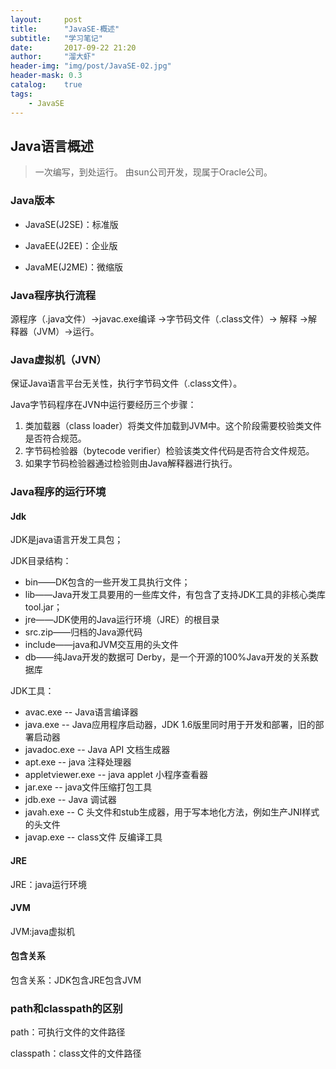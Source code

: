 ```yaml
---
layout:     post
title:      "JavaSE-概述"
subtitle:   "学习笔记"
date:       2017-09-22 21:20
author:     "溜大虾"
header-img: "img/post/JavaSE-02.jpg"
header-mask: 0.3
catalog:    true
tags:
    - JavaSE
---
```


## Java语言概述

> 一次编写，到处运行。
> 由sun公司开发，现属于Oracle公司。

### Java版本

- JavaSE(J2SE)：标准版

- JavaEE(J2EE)：企业版

- JavaME(J2ME)：微缩版

### Java程序执行流程

源程序（.java文件）->javac.exe编译 ->字节码文件（.class文件）-> 解释 ->解释器（JVM）->运行。

### Java虚拟机（JVN）

保证Java语言平台无关性，执行字节码文件（.class文件）。  

Java字节码程序在JVN中运行要经历三个步骤：  
1. 类加载器（class loader）将类文件加载到JVM中。这个阶段需要校验类文件是否符合规范。
2. 字节码检验器（bytecode verifier）检验该类文件代码是否符合文件规范。
3. 如果字节码检验器通过检验则由Java解释器进行执行。

### Java程序的运行环境

#### Jdk

JDK是java语言开发工具包；  

JDK目录结构：  
- bin——DK包含的一些开发工具执行文件；  
- lib——Java开发工具要用的一些库文件，有包含了支持JDK工具的非核心类库tool.jar；  
- jre——JDK使用的Java运行环境（JRE）的根目录  
- src.zip——归档的Java源代码  
- include——java和JVM交互用的头文件  
- db——纯Java开发的数据可 Derby，是一个开源的100%Java开发的关系数据库  

JDK工具：
- avac.exe -- Java语言编译器  
- java.exe -- Java应用程序启动器，JDK 1.6版里同时用于开发和部署，旧的部署启动器  
- javadoc.exe -- Java API 文档生成器  
- apt.exe -- java 注释处理器  
- appletviewer.exe -- java applet 小程序查看器    
- jar.exe -- java文件压缩打包工具  
- jdb.exe -- Java 调试器  
- javah.exe -- C 头文件和stub生成器，用于写本地化方法，例如生产JNI样式的头文件  
- javap.exe -- class文件 反编译工具     

#### JRE

JRE：java运行环境  

#### JVM

JVM:java虚拟机  

#### 包含关系

包含关系：JDK包含JRE包含JVM

### path和classpath的区别

path：可执行文件的文件路径  

classpath：class文件的文件路径












